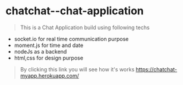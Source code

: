 # chatchat--chat-application

> This is a Chat Application build using following techs

* socket.io for real time communication purpose
* moment.js for time and date
* nodeJs as a backend
* html,css for design purpose

>By clicking this link you will see how it's works
https://chatchat-myapp.herokuapp.com/
